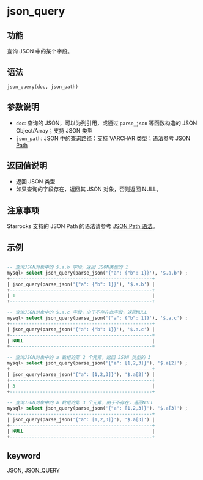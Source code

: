# json_query

## 功能

查询 JSON 中的某个字段。

## 语法

`json_query(doc, json_path)`

## 参数说明

- `doc`: 查询的 JSON，可以为列引用，或通过 `parse_json` 等函数构造的 JSON Object/Array；支持 JSON 类型
- `json_path`: JSON 中的查询路径；支持 VARCHAR 类型；语法参考 [JSON Path](./json_path.md)

## 返回值说明

- 返回 JSON 类型
- 如果查询的字段存在，返回其 JSON 对象，否则返回 NULL。

## 注意事项

Starrocks 支持的 JSON Path 的语法请参考 [JSON Path 语法](./json_path.md)。

## 示例

```sql

-- 查询JSON对象中的 $.a.b 字段，返回 JSON类型的 1
mysql> select json_query(parse_json('{"a": {"b": 1}}'), '$.a.b') ;
+----------------------------------------------------+
| json_query(parse_json('{"a": {"b": 1}}'), '$.a.b') |
+----------------------------------------------------+
| 1                                                  |
+----------------------------------------------------+

-- 查询JSON对象中的 $.a.c 字段，由于不存在此字段，返回NULL
mysql> select json_query(parse_json('{"a": {"b": 1}}'), '$.a.c') ;
+----------------------------------------------------+
| json_query(parse_json('{"a": {"b": 1}}'), '$.a.c') |
+----------------------------------------------------+
| NULL                                               |
+----------------------------------------------------+

-- 查询JSON对象中的 a 数组的第 2 个元素，返回 JSON 类型的 3
mysql> select json_query(parse_json('{"a": [1,2,3]}'), '$.a[2]') ;
+----------------------------------------------------+
| json_query(parse_json('{"a": [1,2,3]}'), '$.a[2]') |
+----------------------------------------------------+
| 3                                                  |
+----------------------------------------------------+

-- 查询JSON对象中的 a 数组的第 3 个元素，由于不存在，返回NULL 
mysql> select json_query(parse_json('{"a": [1,2,3]}'), '$.a[3]') ;
+----------------------------------------------------+
| json_query(parse_json('{"a": [1,2,3]}'), '$.a[3]') |
+----------------------------------------------------+
| NULL                                               |
+----------------------------------------------------+

```

## keyword

JSON, JSON_QUERY
